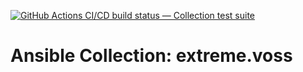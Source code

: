 [![GitHub Actions CI/CD build status — Collection test suite](https://github.com/extremenetworks/ansible_collections.extreme.voss/workflows/Collection%20test%20suite/badge.svg?branch=master)](https://github.com/extremenetworks/ansible_collections.extreme.voss/actions?query=workflow%3A%22Collection%20test%20suite%22)

Ansible Collection: extreme.voss
=================================================
